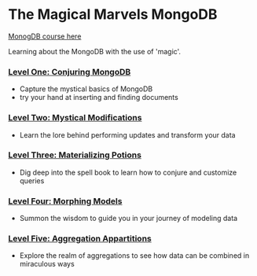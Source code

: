 # The Magical Marvels MongoDB

[MonogDB course here](https://www.codeschool.com/courses/the-magical-marvels-of-mongodb)

Learning about the MongoDB with the use of 'magic'.


### [Level One: Conjuring MongoDB](https://github.com/malevolentninja/codeSchool/blob/master/MongoDB/theMagicalMarvels_MongoDB/Level_One.md)
- Capture the mystical basics of MongoDB 
- try your hand at inserting and finding documents

### [Level Two: Mystical Modifications](https://github.com/malevolentninja/codeSchool/blob/master/MongoDB/theMagicalMarvels_MongoDB/Level_Two.md)
- Learn the lore behind performing updates and transform your data

### [Level Three: Materializing Potions](https://github.com/malevolentninja/codeSchool/blob/master/MongoDB/theMagicalMarvels_MongoDB/Level_Three.md)
- Dig deep into the spell book to learn how to conjure and customize queries

### [Level Four: Morphing Models](https://github.com/malevolentninja/codeSchool/blob/master/MongoDB/theMagicalMarvels_MongoDB/Level_Four.md)
- Summon the wisdom to guide you in your journey of modeling data

### [Level Five: Aggregation Appartitions](https://github.com/malevolentninja/codeSchool/blob/master/MongoDB/theMagicalMarvels_MongoDB/Level_Five.md)
- Explore the realm of aggregations to see how data can be combined in miraculous ways

